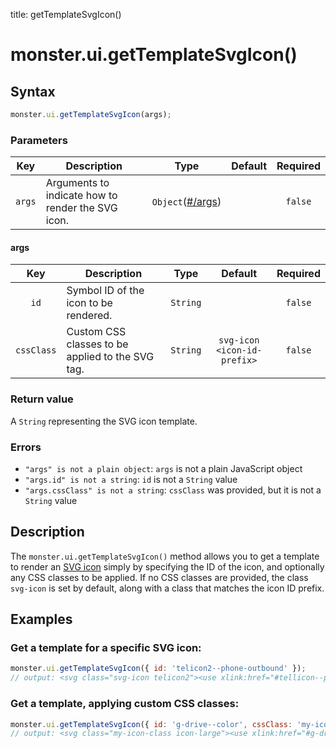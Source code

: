 title: getTemplateSvgIcon()

# monster.ui.getTemplateSvgIcon()

## Syntax
```javascript
monster.ui.getTemplateSvgIcon(args);
```

### Parameters
Key | Description | Type | Default | Required
:-: | --- | :-: | :-: | :-:
`args` | Arguments to indicate how to render the SVG icon. | `Object`([#/args](#args)) | | `false`

#### args
Key | Description | Type | Default | Required
:-: | --- | :-: | :-: | :-:
`id` | Symbol ID of the icon to be rendered. | `String` | | `false`
`cssClass` | Custom CSS classes to be applied to the SVG tag. | `String` | `svg-icon <icon-id-prefix>` | `false`

### Return value
A `String` representing the SVG icon template.

### Errors
* `"args" is not a plain object`: `args` is not a plain JavaScript object
* `"args.id" is not a string`: `id` is not a `String` value
* `"args.cssClass" is not a string`: `cssClass` was provided, but it is not a `String` value

## Description

The `monster.ui.getTemplateSvgIcon()` method allows you to get a template to render an [SVG icon][svgIcons] simply by specifying the ID of the icon, and optionally any CSS classes to be applied. If no CSS classes are provided, the class `svg-icon` is set by default, along with a class that matches the icon ID prefix.

## Examples
### Get a template for a specific SVG icon:
```javascript
monster.ui.getTemplateSvgIcon({ id: 'telicon2--phone-outbound' });
// output: <svg class="svg-icon telicon2"><use xlink:href="#tellicon--phone-outbound" ⁄></svg>
```
### Get a template, applying custom CSS classes:
```javascript
monster.ui.getTemplateSvgIcon({ id: 'g-drive--color', cssClass: 'my-icon-class icon-large' });
// output: <svg class="my-icon-class icon-large"><use xlink:href="#g-drive--color" ⁄></svg>
```

[svgIcons]: ../svgIcons.md
